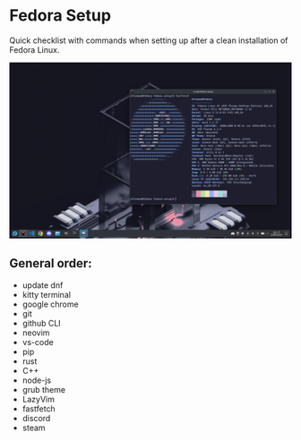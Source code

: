 # Fedora Setup
Quick checklist with commands when setting up after a clean installation of Fedora Linux.

![Screenshot of the setup.](screenshot.png?raw=true "KDE Plasma Fedora")

## General order:
- update dnf
- kitty terminal
- google chrome
- git
- github CLI
- neovim
- vs-code
- pip
- rust
- C++
- node-js
- grub theme
- LazyVim
- fastfetch
- discord
- steam